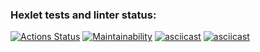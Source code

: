 ### Hexlet tests and linter status:
[![Actions Status](https://github.com/delphython/frontend-project-44/workflows/hexlet-check/badge.svg)](https://github.com/delphython/frontend-project-44/actions)
[![Maintainability](https://api.codeclimate.com/v1/badges/4feb28d763b30979726d/maintainability)](https://codeclimate.com/github/delphython/frontend-project-44/maintainability)
[![asciicast](https://asciinema.org/a/8rTQBCLFJdnzTJ8PwowZyn1u3.svg)](https://asciinema.org/a/8rTQBCLFJdnzTJ8PwowZyn1u3)
[![asciicast](https://asciinema.org/a/0NHNk8Fa4Gr6byZFnscUJAqgA.svg)](https://asciinema.org/a/0NHNk8Fa4Gr6byZFnscUJAqgA)
